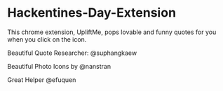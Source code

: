  # Hackentines-Day-Extension
This chrome extension, UpliftMe, pops lovable and funny quotes for you when you click on the icon.

Beautiful Quote Researcher: @suphangkaew 

Beautiful Photo Icons by @nanstran

Great Helper @efuquen
